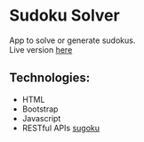 # Sudoku Solver
App to solve or generate sudokus.  
Live version [here](http://sudoku.rf.gd)
## Technologies: 
* HTML
* Bootstrap
* Javascript
* RESTful APIs [sugoku](https://github.com/bertoort/sugoku)